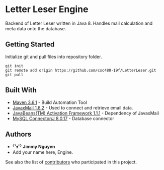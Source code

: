 # Letter Leser Engine

Backend of Letter Leser written in Java 8. Handles mail calculation and meta data onto the database.

## Getting Started

Initialize git and pull files into repository folder.

```
git init
git remote add origin https://github.com/csc480-19f/LetterLeser.git
git pull
```

## Built With

* [Maven 3.6.1](https://maven.apache.org) - Build Automation Tool
* [JavaxMail 1.6.2](https://mvnrepository.com/artifact/javax.mail/mail/1.5.0-b01) - Used to connect and retrieve email data.
* [JavaBeans(TM) Activation Framework 1.1.1](https://mvnrepository.com/artifact/javax.activation/activation/1.1.1) - Dependency of JavaxMail
* [MySQL Connector/J 8.0.17](https://mvnrepository.com/artifact/mysql/mysql-connector-java) - Database connector

## Authors

* ˁ˚ᴥ˚ˀ **Jimmy Nguyen** 
* Add your name here, Engine.


See also the list of [contributors](https://github.com/csc480-19f/LetterLeser/graphs/contributors) who participated in this project.